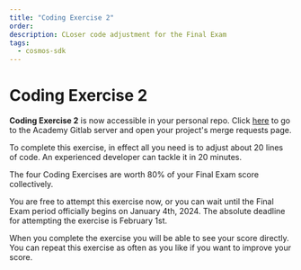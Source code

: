 ```yaml
---
title: "Coding Exercise 2"
order:
description: CLoser code adjustment for the Final Exam
tags:
  - cosmos-sdk
---
```


# Coding Exercise 2

**Coding Exercise 2** is now accessible in your personal repo. Click [here](https://git.academy.b9lab.com/ida-p5-final-exam/student-projects) to go to the Academy Gitlab server and open your project's merge requests page.

To complete this exercise, in effect all you need is to adjust about 20 lines of code. An experienced developer can tackle it in 20 minutes.

<HighlightBox type="note">

The four Coding Exercises are worth 80% of your Final Exam score collectively. 

You are free to attempt this exercise now, or you can wait until the Final Exam period officially begins on January 4th, 2024. The absolute deadline for attempting the exercise is February 1st.

</HighlightBox>

When you complete the exercise you will be able to see your score directly. You can repeat this exercise as often as you like if you want to improve your score.
